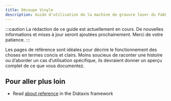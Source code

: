 ```yaml
---
title: Découpe Vinyle
description: Guide d'utilisation de la machine de gravure laser du FabLab.
---
```


:::caution
La rédaction de ce guide est actuellement en cours. De nouvelles informations et mises à jour seront ajoutées prochainement. Merci de votre patience.
:::

Les pages de référence sont idéales pour décrire le fonctionnement des choses en termes concis et clairs.
Moins soucieux de raconter une histoire ou d’aborder un cas d’utilisation spécifique, ils devraient donner un aperçu complet de ce que vous documentez.

## Pour aller plus loin

- Read [about reference](https://diataxis.fr/reference/) in the Diátaxis framework